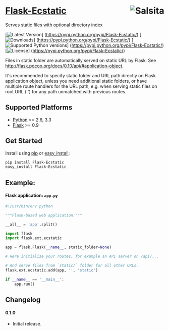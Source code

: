 # [Flask-Ecstatic](https://github.com/salsita/flask-ecstatic) <a href='https://github.com/salsita'><img align='right' title='Salsita' src='https://www.google.com/a/cpanel/salsitasoft.com/images/logo.gif?alpha=1' /></a>

Serves static files with optional directory index

[![Latest Version](https://pypip.in/version/Flask-Ecstatic/badge.svg)]
(https://pypi.python.org/pypi/Flask-Ecstatic/)
[![Downloads](https://pypip.in/download/Flask-Ecstatic/badge.svg)]
(https://pypi.python.org/pypi/Flask-Ecstatic/)
[![Supported Python versions](https://pypip.in/py_versions/Flask-Ecstatic/badge.svg)]
(https://pypi.python.org/pypi/Flask-Ecstatic/)
[![License](https://pypip.in/license/Flask-Ecstatic/badge.svg)]
(https://pypi.python.org/pypi/Flask-Ecstatic/)

Files in static folder are automatically served on static URL by Flask.
See http://flask.pocoo.org/docs/0.10/api/#application-object.

It's recommended to specify static folder and URL path directly on Flask application object,
unless you need additional static folders, or have multiple route handlers for the URL path,
e.g. when serving static files on root URL ('') for any path unmatched with previous routes.


## Supported Platforms

* [Python](http://www.python.org/) >= 2.6, 3.3
* [Flask](http://flask.pocoo.org/) >= 0.9


## Get Started

Install using [pip](https://pip.pypa.io/) or [easy_install](http://pythonhosted.org/setuptools/easy_install.html):
```bash
pip install Flask-Ecstatic
easy_install Flask-Ecstatic
```

## Example:

#### Flask application: `app.py`

```python
#!/usr/bin/env python

"""Flask-based web application."""

__all__ = 'app'.split()

import flask
import flask.ext.ecstatic

app = flask.Flask(__name__, static_folder=None)

# Here initialize your routes, for example an API server on /api/...

# And serve files from `static/` folder for all other URLs.
flask.ext.ecstatic.add(app, '', 'static')

if __name__ == '__main__':
    app.run()
```


## Changelog

#### 0.1.0

* Initial release.
